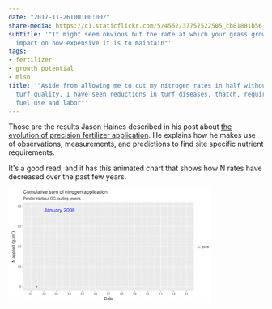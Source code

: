 ```yaml
---
date: "2017-11-26T00:00:00Z"
share-media: https://c1.staticflickr.com/5/4552/37757522505_cb81881b56_b_d.jpg
subtitle: '"It might seem obvious but the rate at which your grass grows has a huge
  impact on how expensive it is to maintain"'
tags:
- fertilizer
- growth potential
- mlsn
title: '"Aside from allowing me to cut my nitrogen rates in half without compromising
  turf quality, I have seen reductions in turf diseases, thatch, required mowing,
  fuel use and labor"'
---
```


Those are the results Jason Haines described in his post about [the evolution of precision fertilizer application](http://www.turfhacker.com/2017/11/the-evolution-of-precision-fertilizer.html). He explains how he makes use of observations, measurements, and predictions to find site specific nutrient requirements.

It's a good read, and it has this animated chart that shows how N rates have decreased over the past few years.

![animated gif of Pender N rates](penderN_v3.gif)
